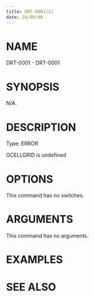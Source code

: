 ```yaml
---
title: DRT-0001(2)
date: 24/09/08
---
```


# NAME

DRT-0001 - DRT-0001

# SYNOPSIS

N/A.

# DESCRIPTION

Type: ERROR

GCELLGRID is undefined

# OPTIONS

This command has no switches.

# ARGUMENTS

This command has no arguments.

# EXAMPLES

# SEE ALSO
